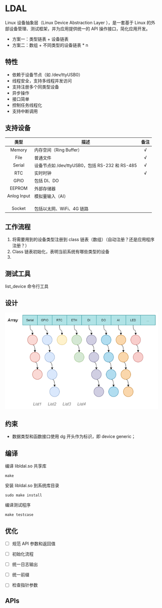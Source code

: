# LDAL

Linux 设备抽象层（Linux Device Abstraction Layer ），是一套基于 Linux 的外部设备管理、测试框架，并为应用提供统一的 API 操作接口，简化应用开发。

- 方案一：类型链表 + 设备链表
- 方案二：数组 + 不同类型的设备链表 * n



## 特性

- 依赖于设备节点（如 /dev/ttyUSB0）
- 线程安全，支持多线程并发访问
- 支持注册多个同类型设备
- 异步操作
- 接口简单
- 控制任务线程化
- 支持中断调用



## 支持设备

|    类型     | 描述                                           | 备注 |
| :---------: | ---------------------------------------------- | :--: |
|   Memory    | 内存空间（Ring Buffer）                        |  √   |
|    File     | 普通文件                                       |  √   |
|   Serial    | 设备节点如 /dev/ttyUSB0，包括 RS-232 和 RS-485 |  √   |
|     RTC     | 实时时钟                                       |  √   |
|    GPIO     | 包括 DI、DO                                    |      |
|   EEPROM    | 外部存储器                                     |      |
| Anlog Input | 模拟量输入（AI）                               |      |
|             |                                                |      |
|             |                                                |      |
|             |                                                |      |
|   Socket    | 包括以太网、WiFi、4G 链路                      |      |



## 工作流程

1. 将需要用到的设备类型注册到 class 链表（数组）（自动注册？还是应用程序注册？）
2. Class 链表初始化，表明当前系统有哪些类型的设备
3. 



## 测试工具

list_device 命令行工具



## 设计


![](./images/linux-device-astration-layer-list.png)



## 约束

- 数据类型和函数接口使用 dg 开头作为标识，即 device generic；



## 编译

编译 libldal.so 共享库

```shell
make
```

安装 libldal.so 到系统库目录

```shell
sudo make install
```

编译测试程序

```shell
make testcase
```



## 优化

- [ ] 规范 API 参数和返回值
- [ ] 初始化流程
- [ ] 统一日志输出
- [ ] 统一前缀
- [ ] 检查指针参数



## APIs

